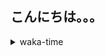 ## こんにちは。。。

<p></p>

<details>
<summary>waka-time</summary>

<!--START_SECTION:waka-->
![Code Time](http://img.shields.io/badge/Code%20Time-51%20hrs%2014%20mins-blue)

**🐱 My GitHub Data** 

> 📦 258 Bytes Used in GitHub's Storage 
 > 
> 🏆 172 Contributions in the Year 2023
 > 
> 🚫 Not Opted to Hire
 > 
> 📜 4 Public Repositories 
 > 
> 🔑 1 Private Repositories 
 > 
**I'm a Night 🦉** 

```text
🌞 Morning                34 commits          ███░░░░░░░░░░░░░░░░░░░░░░   11.89 % 
🌆 Daytime                105 commits         █████████░░░░░░░░░░░░░░░░   36.71 % 
🌃 Evening                126 commits         ███████████░░░░░░░░░░░░░░   44.06 % 
🌙 Night                  21 commits          ██░░░░░░░░░░░░░░░░░░░░░░░   07.34 % 
```
📅 **I'm Most Productive on Friday** 

```text
Monday                   33 commits          ███░░░░░░░░░░░░░░░░░░░░░░   11.54 % 
Tuesday                  17 commits          █░░░░░░░░░░░░░░░░░░░░░░░░   05.94 % 
Wednesday                58 commits          █████░░░░░░░░░░░░░░░░░░░░   20.28 % 
Thursday                 36 commits          ███░░░░░░░░░░░░░░░░░░░░░░   12.59 % 
Friday                   59 commits          █████░░░░░░░░░░░░░░░░░░░░   20.63 % 
Saturday                 27 commits          ██░░░░░░░░░░░░░░░░░░░░░░░   09.44 % 
Sunday                   56 commits          █████░░░░░░░░░░░░░░░░░░░░   19.58 % 
```


📊 **This Week I Spent My Time On** 

```text
🕑︎ Time Zone: Asia/Tokyo

💬 Programming Languages: 
Go                       8 hrs 27 mins       ███████████░░░░░░░░░░░░░░   43.78 % 
Markdown                 6 hrs 11 mins       ████████░░░░░░░░░░░░░░░░░   32.01 % 
YAML                     3 hrs 7 mins        ████░░░░░░░░░░░░░░░░░░░░░   16.15 % 
TypeScript               43 mins             █░░░░░░░░░░░░░░░░░░░░░░░░   03.74 % 
JSON                     18 mins             ░░░░░░░░░░░░░░░░░░░░░░░░░   01.61 % 

🔥 Editors: 
VS Code                  19 hrs 20 mins      █████████████████████████   100.00 % 

💻 Operating System: 
Mac                      19 hrs 20 mins      █████████████████████████   100.00 % 
```

**I Mostly Code in Shell** 

```text
Shell                    1 repo              █████████████████████████   100.00 % 
```



**Timeline**

![Lines of Code chart](https://raw.githubusercontent.com/purapetino/purapetino/main/assets/bar_graph.png)


 Last Updated on 06/03/2023 15:18:49 UTC
<!--END_SECTION:waka-->

</details>
